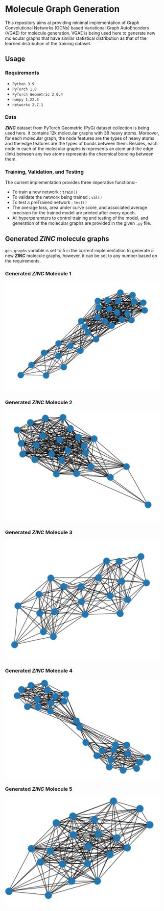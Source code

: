 # Molecule Graph Generation
This repository aims at providing minimal implementation of Graph Convolutional Networks (GCNs) based Variational Graph AutoEncoders (VGAE) for molecule generation. VGAE is being used here to generate new molecular graphs that have similar statistical distribution as that of the learned distribution of the training dataset.
## Usage
### Requirements
- `Python 3.9`
- `PyTorch 1.8`
- `PyTorch Geometric 2.0.4`
- `numpy 1.22.3`
- `networkx 2.7.1`
### Data
***ZINC*** dataset from PyTorch Geometric (PyG) dataset collection is being used here. It contains 12k molecular graphs with 38 heavy atoms. Moreover, for each molecular graph, the node features are the types of heavy atoms and the edge features are the types of bonds between them. Besides, each node in each of the molecular graphs is represents an atom and the edge (link) between any two atoms represents the checmical bonding between them.
### Training, Validation, and Testing
The current implementation provides three imperative functions:-
- To train a new network : `train()`
- To validate the network being trained : `val()`
- To test a preTrained network : `test()`
- The average loss, area under curve score, and associated average precision for the trained model are printed after every epoch.
- All hyperparamters to control training and testing of the model, and generation of the molecular graphs are provided in the given `.py` file.
## Generated *ZINC* molecule graphs
`gen_graphs` variable is set to *5* in the current implementation to generate *5* new ***ZINC*** molecule graphs, however, it can be set to any number based on the requirements.
### Generated *ZINC* Molecule 1
![alt text](https://github.com/fork123aniket/Molecule-Graph-Generation/blob/main/Images/1.PNG)
### Generated *ZINC* Molecule 2
![alt text](https://github.com/fork123aniket/Molecule-Graph-Generation/blob/main/Images/2.PNG)
### Generated *ZINC* Molecule 3
![alt text](https://github.com/fork123aniket/Molecule-Graph-Generation/blob/main/Images/3.PNG)
### Generated *ZINC* Molecule 4
![alt text](https://github.com/fork123aniket/Molecule-Graph-Generation/blob/main/Images/4.PNG)
### Generated *ZINC* Molecule 5
![alt text](https://github.com/fork123aniket/Molecule-Graph-Generation/blob/main/Images/5.PNG)
